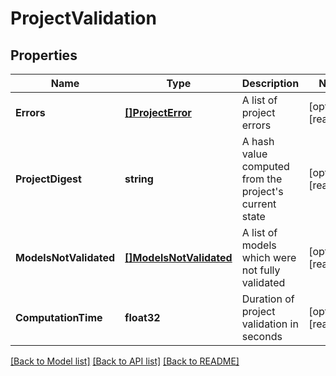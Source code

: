 # ProjectValidation

## Properties

Name | Type | Description | Notes
------------ | ------------- | ------------- | -------------
**Errors** | [**[]ProjectError**](ProjectError.md) | A list of project errors | [optional] [readonly] 
**ProjectDigest** | **string** | A hash value computed from the project&#39;s current state | [optional] [readonly] 
**ModelsNotValidated** | [**[]ModelsNotValidated**](ModelsNotValidated.md) | A list of models which were not fully validated | [optional] [readonly] 
**ComputationTime** | **float32** | Duration of project validation in seconds | [optional] [readonly] 

[[Back to Model list]](../README.md#documentation-for-models) [[Back to API list]](../README.md#documentation-for-api-endpoints) [[Back to README]](../README.md)


